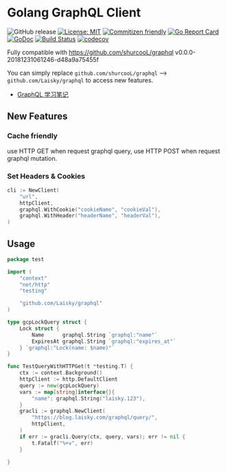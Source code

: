 # Golang GraphQL Client

![GitHub release](https://img.shields.io/github/release/Laisky/graphql.svg)
[![License: MIT](https://img.shields.io/badge/License-MIT-yellow.svg)](https://opensource.org/licenses/MIT)
[![Commitizen friendly](https://img.shields.io/badge/commitizen-friendly-brightgreen.svg)](http://commitizen.github.io/cz-cli/)
[![Go Report Card](https://goreportcard.com/badge/github.com/Laisky/graphql)](https://goreportcard.com/report/github.com/Laisky/graphql)
[![GoDoc](https://godoc.org/github.com/Laisky/graphql?status.svg)](https://godoc.org/github.com/Laisky/graphql)
[![Build Status](https://travis-ci.org/Laisky/graphql.svg?branch=master)](https://travis-ci.org/Laisky/graphql)
[![codecov](https://codecov.io/gh/Laisky/graphql/branch/master/graph/badge.svg)](https://codecov.io/gh/Laisky/graphql)


Fully compatible with <https://github.com/shurcooL/graphql> v0.0.0-20181231061246-d48a9a75455f

You can simply replace `github.com/shurcooL/graphql` --> `github.com/Laisky/graphql` to access new features.


* [GraphQL 学习笔记](https://blog.laisky.com/p/graphql/)

## New Features

### Cache friendly

use HTTP GET when request graphql query,
use HTTP POST when request graphql mutation.


### Set Headers & Cookies

```go
cli := NewClient(
    "url",
    httpClient,
    graphql.WithCookie("cookieName", "cookieVal"),
    graphql.WithHeader("headerName", "headerVal"),
)
```

## Usage

```go
package test

import (
	"context"
	"net/http"
	"testing"

	"github.com/Laisky/graphql"
)

type gcpLockQuery struct {
	Lock struct {
		Name      graphql.String `graphql:"name"`
		ExpiresAt graphql.String `graphql:"expires_at"`
	} `graphql:"Lock(name: $name)"`
}

func TestQueryWithHTTPGet(t *testing.T) {
	ctx := context.Background()
	httpClient := http.DefaultClient
	query := new(gcpLockQuery)
	vars := map[string]interface{}{
		"name": graphql.String("laisky.123"),
	}
	gracli := graphql.NewClient(
		"https://blog.laisky.com/graphql/query/",
		httpClient,
	)
	if err := gracli.Query(ctx, query, vars); err != nil {
		t.Fatalf("%+v", err)
	}

}
```

